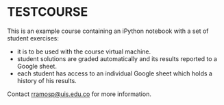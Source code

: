 # TESTCOURSE

This is an example course containing an iPython notebook with a set of student exercises:

- it is to be used with the course virtual machine.
- student solutions are graded automatically and its results reported to a Google sheet.
- each student has access to an individual Google sheet which holds a history of his results.

Contact rramosp@uis.edu.co for more information.
